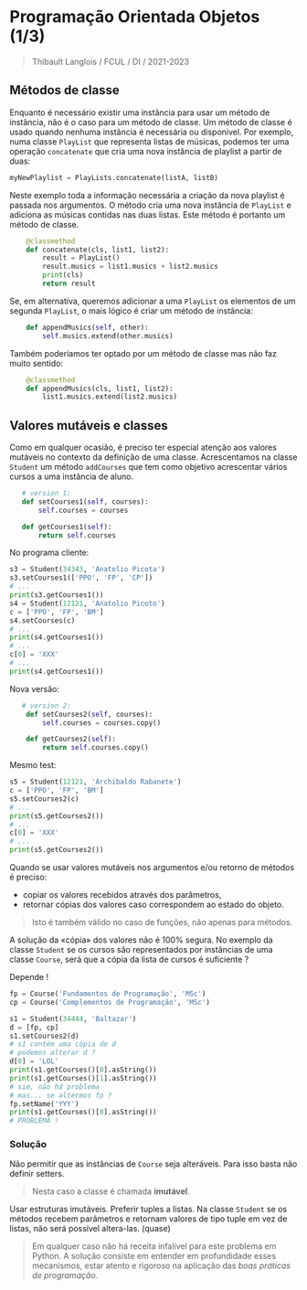 # Programação Orientada Objetos (1/3)
> Thibault Langlois / FCUL / DI /  2021-2023

## Métodos de classe
Enquanto é necessário existir uma instância para usar um método de instância, não é o caso para um método de classe. Um método de classe é usado quando nenhuma instância é necessária ou disponível.
Por exemplo, numa classe `PlayList` que representa listas de músicas, podemos ter uma operação `concatenate` que cria uma nova instância de playlist a partir de duas:
```python
myNewPlaylist = PlayLists.concatenate(listA, listB)
``` 
Neste exemplo toda a informação necessária a criação da nova playlist é passada nos argumentos. O método cria uma nova instância de `PlayList` e adiciona as músicas contidas nas duas listas. Este método é portanto um método de classe. 
```python
    @classmethod
    def concatenate(cls, list1, list2):
        result = PlayList()
        result.musics = list1.musics + list2.musics
        print(cls)
        return result
```
Se, em alternativa, queremos adicionar a uma `PlayList` os elementos de um segunda `PlayList`, o mais lógico é criar um método de instância:
```python
    def appendMusics(self, other):
        self.musics.extend(other.musics)
```
Também poderíamos ter optado por um método de classe mas não faz muito sentido:
```python
    @classmethod
    def appendMusics(cls, list1, list2):
        list1.musics.extend(list2.musics)
```


## Valores mutáveis e classes
Como em qualquer ocasião, é preciso ter especial atenção aos valores mutáveis no contexto da definição de uma classe.
Acrescentamos na classe `Student` um método `addCourses` que tem como objetivo acrescentar vários cursos a uma instância de aluno. 

```python
   # version 1:
   def setCourses1(self, courses):
       self.courses = courses

   def getCourses1(self):
       return self.courses
```
No programa cliente:
```python
s3 = Student(34343, 'Anatolio Picota')
s3.setCourses1(['PPO', 'FP', 'CP'])
# ...
print(s3.getCourses1())
s4 = Student(12121, 'Anatolio Picoto')
c = ['PPO', 'FP', 'BM']
s4.setCourses(c)
# ...
print(s4.getCourses1())
# ...
c[0] = 'XXX'
# ...
print(s4.getCourses1())
```
Nova versão:
```python
   # version 2:
    def setCourses2(self, courses):
        self.courses = courses.copy()

    def getCourses2(self):
        return self.courses.copy()
```
Mesmo test:
```python
s5 = Student(12121, 'Archibaldo Rabanete')
c = ['PPO', 'FP', 'BM']
s5.setCourses2(c)
# ...
print(s5.getCourses2())
# ...
c[0] = 'XXX'
# ...
print(s5.getCourses2())
```

Quando se usar valores mutáveis nos argumentos e/ou retorno de métodos é preciso: 

* copiar os valores recebidos através dos parâmetros,
* retornar cópias dos valores caso correspondem ao estado do objeto.

> Isto é também válido no caso de funções, não apenas para métodos.

A solução da «cópia» dos valores não é 100% segura. No exemplo da classe `Student` se os cursos são representados por instâncias de uma classe `Course`, será que a cópia da lista de cursos é suficiente ?

Depende !

```python
fp = Course('Fundamentos de Programação', 'MSc')
cp = Course('Complementos de Programação', 'MSc')

s1 = Student(34444, 'Baltazar')
d = [fp, cp]
s1.setCourses2(d)
# s1 contém uma cópia de d
# podemos alterar d ?
d[0] = 'LOL'
print(s1.getCourses()[0].asString())
print(s1.getCourses()[1].asString())
# sim, não há problema
# mas... se altermos fp ?
fp.setName('YYY')
print(s1.getCourses()[0].asString())
# PROBLEMA !
```

### Solução
Não permitir que as instâncias de `Course` seja alteráveis. Para isso basta não definir setters.

> Nesta caso a classe é chamada **imutável**.

Usar estruturas imutáveis. Preferir tuples a listas. Na classe `Student` se os métodos recebem parâmetros e retornam valores de tipo tuple em vez de listas, não será possível altera-las. (quase)

> Em qualquer caso não há receita infalível para este problema em Python. A solução consiste em entender em profundidade esses mecanismos, estar atento e rigoroso na aplicação das *boas práticas de programação*.







